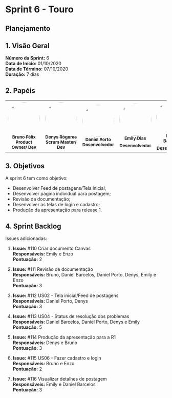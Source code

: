# Sprint 6 - Touro

## Planejamento 

## 1. Visão Geral
**Número da Sprint:** 6<br>
**Data de Início:** 01/10/2020<br>
**Data de Término:** 07/10/2020<br>
**Duração:** 7 dias<br>

## 2. Papéis

<table>
    <tr>
     <td align="center"><a href="https://github.com/Bruno-Felix"><img style="border-radius: 50%;" src="https://avatars2.githubusercontent.com/u/38890440?s=400&u=9c14ab68fc12dbeb25956056fe86bb075d138fa5&v=4" width="100px;" alt=""/><br /><sub><b>Bruno Félix</b><br><b>Product Owner/ Dev</b></sub></a><br /><a href="https://github.com/Bruno-Felix"></a>           </td>
        <td align="center"><a href="https://github.com/DenysRogeres"><img style="border-radius: 50%;" src="https://avatars0.githubusercontent.com/u/54676096?s=400&u=7b70aa8d6bd5ef6edffcd43686e81beb60546027&v=4" width="100px;" alt=""/><br /><sub><b>Denys Rógeres</b><br><b>Scrum Master/ Dev</b></sub></a><br /><a href="https://github.com/DenysRogeres"></a></td>
        <td align="center"><a href="https://github.com/DanielPortods"><img style="border-radius: 50%;" src="https://avatars3.githubusercontent.com/u/48573556?s=400&u=e1d90cb87288030c0fcb57a9b537dd88a77e1525&v=4" width="100px;" alt=""/><br /><sub><b>Daniel Porto</b><br><b>Desenvolvedor</b></sub></a><br /><a href="https://github.com/DanielPortods"></a></td>
        <td align="center"><a href="https://github.com/emysdias"><img style="border-radius: 50%;" src="https://avatars3.githubusercontent.com/u/52640974?s=400&u=78292e0e872227c1bc7da0352748d0a12306ea39&v=4" width="100px;" alt=""/><br /><sub><b>Emily Dias</b><br><b>Desenvolvedor</sub></a><br /><a href="https://github.com/emysdias"></a></td>
        <td align="center"><a href="https://github.com/daniel-bm"><img style="border-radius: 50%;" src="https://avatars1.githubusercontent.com/u/38585724?s=400&u=46d21bc14c3d1acce6829b8a96329d23f432549f&v=4" width="100px;" alt=""/><br /><sub><b>Daniel Barcelos</b><br><b>Desenvolvedor</sub></a><br /><a href="https://github.com/daniel-bm"></a></td>
        <td align="center"><a href="https://github.com/enzoggqs"><img style="border-radius: 50%;" src="https://avatars3.githubusercontent.com/u/38733364?s=400&u=03933ce39868586c14b93dc9c99f37c19bb9ee9b&v=4" width="100px;" alt=""/><br /><sub><b>Enzo Gabriel</b><br><b>Desenvolvedor</sub></a><br /><a href="https://github.com/enzoggqs"></a></td>
        </tr>
    </table>


## 3. Objetivos
A sprint 6 tem como objetivo:
- Desenvolver Feed de postagens/Tela inicial;
- Desenvolver página individual para postagem;
- Revisão da documentação;
- Desenvolver as telas de login e cadastro;
- Produção da apresentação para release 1.

## 4. Sprint Backlog
Issues adicionadas: 
1. **Issue:** #110 Criar documento Canvas<br>
**Responsáveis:** Emily e Enzo<br>
**Pontuação:** 2

2. **Issue:** #111 Revisão de documentação<br>
**Responsáveis:** Bruno, Daniel Barcelos, Daniel Porto, Denys, Emily e Enzo<br>
**Pontuação:** 3

3. **Issue:** #112 US02 - Tela inicial/Feed de postagens<br>
**Responsáveis:** Daniel Porto, Denys<br>
**Pontuação:** 3

4. **Issue:** #113 US04 - Status de resolução dos problemas<br>
**Responsáveis:** Daniel Barcelos, Daniel Porto, Denys e Emily<br>
**Pontuação:** 5

5. **Issue:** #114 Produção da apresentação para a R1<br>
**Responsáveis:** Denys e Bruno<br>
**Pontuação:** 3

6. **Issue:** #115 US06 - Fazer cadastro e login<br>
**Responsáveis:** Bruno e Enzo<br>
**Pontuação:** 2

6. **Issue:** #116 Visualizar detalhes de postagem<br>
**Responsáveis:** Emily e Daniel Barcelos<br>
**Pontuação:** 3





